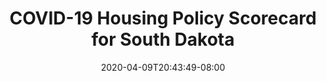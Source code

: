 ---
title: "COVID-19 Housing Policy Scorecard for South Dakota"
date: 2020-04-09T20:43:49-08:00
layout: single
type: covid-policy-rankings
state_abbrev: sd # use state abbreviation.
state_title: South Dakota
photoCredit:
hasSubnav: true
fbImage: /images/assets/covid-eviction-policies-social.jpg
twImage: /images/assets/covid-eviction-policies-social.jpg
socialDescription: COVID-19 Housing Policy Scorecard for South Dakota
description: See how South Dakota ranks in our nationwide scorecard of housing policies in response to COVID-19.
url: /covid-policy-scorecard/sd
aliases:
    - /covid-policy-scorecard/sd
    - /covid-policy-scorecard/south-dakota
    - /es/covid-policy-scorecard/sd
    - /es/covid-policy-scorecard/south-dakota
---
